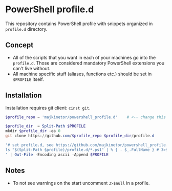 # PowerShell profile.d

This repository contains PowerShell profile with snippets organized in `profile.d` directory.

## Concept

- All of the scripts that you want in each of your machines go into the `profile.d`. Those are considered mandatory PowerShell extensions you can't live without.
- All machine specific stuff (aliases, functions etc.) should be set in `$PROFILE` itself.

## Installation

Installation requires git client: `cinst git`.

```powershell
$profile_repo = 'majkinetor/powershell_profile.d'    # <-- change this to repository you want to use

$profile_dir  = Split-Path $PROFILE
mkdir $profile_dir -ea 0
git clone https://github.com/$profile_repo $profile_dir/profile.d

'# set profile.d, see https://github.com/majkinetor/powershell_profile.d
ls "$(Split-Path $profile)/profile.d/*.ps1" | % { . $_.FullName } # 3>$null
' | Out-File -Encoding ascii -Append $PROFILE
```

## Notes

- To not see warnings on the start uncomment `3>$null` in a profile.
